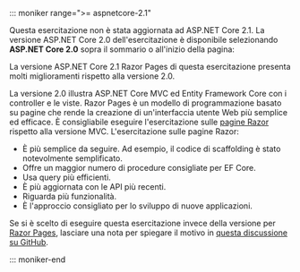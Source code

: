 ::: moniker range=">= aspnetcore-2.1"

Questa esercitazione non è stata aggiornata ad ASP.NET Core 2.1. La versione ASP.NET Core 2.0 dell'esercitazione è disponibile selezionando **ASP.NET Core 2.0** sopra il sommario o all'inizio della pagina:

La versione ASP.NET Core 2.1 Razor Pages di questa esercitazione presenta molti miglioramenti rispetto alla versione 2.0.

La versione 2.0 illustra ASP.NET Core MVC ed Entity Framework Core con i controller e le viste. Razor Pages è un modello di programmazione basato su pagine che rende la creazione di un'interfaccia utente Web più semplice ed efficace. È consigliabile eseguire l'esercitazione sulle [pagine Razor](xref:data/ef-rp/intro) rispetto alla versione MVC. L'esercitazione sulle pagine Razor:

* È più semplice da seguire. Ad esempio, il codice di scaffolding è stato notevolmente semplificato.
* Offre un maggior numero di procedure consigliate per EF Core.
* Usa query più efficienti.
* È più aggiornata con le API più recenti.
* Riguarda più funzionalità.
* È l'approccio consigliato per lo sviluppo di nuove applicazioni.

Se si è scelto di eseguire questa esercitazione invece della versione per [Razor Pages](xref:data/ef-rp/intro), lasciare una nota per spiegare il motivo in [questa discussione su GitHub](https://github.com/aspnet/Docs/issues/6146).

::: moniker-end
